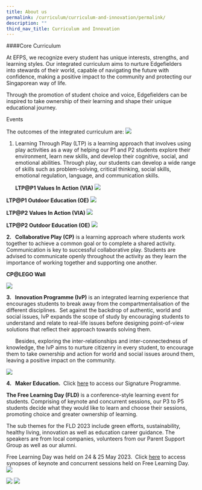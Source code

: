 ```yaml
---
title: About us
permalink: /curriculum/curriculum-and-innovation/permalink/
description: ""
third_nav_title: Curriculum and Innovation
---
```

####Core Curriculum

At EFPS, we recognize every student has unique interests, strengths, and learning styles.  Our integrated curriculum aims to nurture Edgefielders into&nbsp;stewards of their world, capable of navigating the future with confidence, making a positive impact to the community and protecting our Singaporean way of life.

Through the promotion of student choice and voice, Edgefielders can be inspired to take ownership of their learning and shape their unique educational journey.

Events

The outcomes of the integrated curriculum are:
![](/images/curriculuminnovation1.png)

1.	Learning Through Play (LTP) is a learning approach that involves using play activities as a way of helping our P1 and P2 students explore their environment, learn new skills, and develop their cognitive, social, and emotional abilities.  Through play, our students can develop a wide range of skills such as problem-solving, critical thinking, social skills, emotional regulation, language, and communication skills.

     **LTP@P1 Values In Action (VIA)**
![](/images/curriculuminnovation2.jpg)

  
 **LTP@P1 Outdoor Education (OE)**
 ![](/images/curriculuminnovation%203.png)
 
**LTP@P2 Values In Action (VIA)**
![](/images/curriculuminnovation%204.png)


**LTP@P2 Outdoor Education (OE)**
![](/images/curriculuminnovation%205.png)


**2.&nbsp;&nbsp; Collaborative Play (CP)** is a learning approach where students work together to achieve a common goal or to complete a shared activity.&nbsp; Communication is key to successful collaborative play. Students are advised to communicate openly throughout the activity as they learn the importance of working together and supporting one another.

**CP@LEGO Wall**

![](/images/curriculuminnovation%206.png)

   

**3.&nbsp;&nbsp; Innovation Programme (IvP)** is an integrated learning experience that encourages students to break away from the compartmentalisation of the different disciplines. &nbsp;Set against the backdrop of authentic, world and social issues, IvP expands the scope of study by encouraging students to understand and relate to real-life issues before designing point-of-view solutions that reflect their approach towards solving them.

&nbsp;&nbsp;&nbsp;&nbsp;&nbsp; Besides, exploring the inter-relationships and inter-connectedness of knowledge, the IvP aims to nurture citizenry in every student, to encourage them to take ownership and action for world and social issues around them, leaving a positive impact on the community.

![](/images/curriculuminnovation%207.png)
 

**4.&nbsp;&nbsp; Maker Education.**&nbsp; Click [here](https://www.edgefieldpri.moe.edu.sg/signature-programmes/makerspace/) to access our Signature Programme.


**The Free Learning Day (FLD)** is a conference-style learning event for students. Comprising of keynote and concurrent sessions, our P3 to P5 students decide what they would like to learn and choose their sessions, promoting choice and greater ownership of learning.

The sub themes for the FLD 2023 include green efforts, sustainability, healthy living, innovation as well as education career guidance. The speakers are from local companies, volunteers from our Parent Support Group as well as our alumni.

Free Learning Day was held on 24 &amp; 25 May 2023.&nbsp; Click&nbsp;[here](https://sites.google.com/moe.edu.sg/efpsfreelearningday/home)&nbsp;to access synopses of keynote and concurrent sessions held on Free Learning Day.
![](/images/curriculuminnovation%208.png)

![](/images/curriculuminnovation%209.png)
![](/images/curriculuminnovation%2010.png)